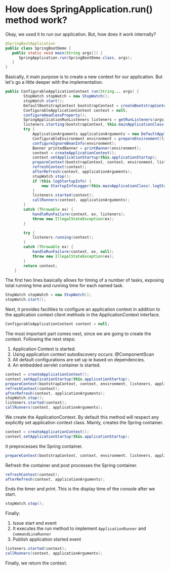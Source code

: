 # How does SpringApplication.run() method work?
Okay, we used it to run our application. But, how does it work internally?
```java
@SpringBootApplication
public class SpringBootDemo {
   public static void main(String args[]) {
      SpringApplication.run(SpringBootDemo.class, args);
   }
}
```
Basically, it main purpose is to create a new context for our application. But let's go a little deeper with the implementation. 

```java
public ConfigurableApplicationContext run(String... args) {
		StopWatch stopWatch = new StopWatch();
		stopWatch.start();
		DefaultBootstrapContext bootstrapContext = createBootstrapContext();
		ConfigurableApplicationContext context = null;
		configureHeadlessProperty();
		SpringApplicationRunListeners listeners = getRunListeners(args);
		listeners.starting(bootstrapContext, this.mainApplicationClass);
		try {
			ApplicationArguments applicationArguments = new DefaultApplicationArguments(args);
			ConfigurableEnvironment environment = prepareEnvironment(listeners, bootstrapContext, applicationArguments);
			configureIgnoreBeanInfo(environment);
			Banner printedBanner = printBanner(environment);
			context = createApplicationContext();
			context.setApplicationStartup(this.applicationStartup);
			prepareContext(bootstrapContext, context, environment, listeners, applicationArguments, printedBanner);
			refreshContext(context);
			afterRefresh(context, applicationArguments);
			stopWatch.stop();
			if (this.logStartupInfo) {
				new StartupInfoLogger(this.mainApplicationClass).logStarted(getApplicationLog(), stopWatch);
			}
			listeners.started(context);
			callRunners(context, applicationArguments);
		}
		catch (Throwable ex) {
			handleRunFailure(context, ex, listeners);
			throw new IllegalStateException(ex);
		}

		try {
			listeners.running(context);
		}
		catch (Throwable ex) {
			handleRunFailure(context, ex, null);
			throw new IllegalStateException(ex);
		}
		return context;
	}
```

The first two lines basically allows for timing of a number of tasks, exposing total running time and running time for each named task.

```java
StopWatch stopWatch = new StopWatch();
stopWatch.start();
```

Next, it provides facilities to configure an application context in addition to the application context client methods in the ApplicationContext interface.
```java
ConfigurableApplicationContext context = null;
```


The most important part comes next, since we are going to create the context.
Following the next steps:
1. Application Context is started.
2. Using application context autodiscovery occurs: @ComponentScan
3. All default configurations are set up ie based on dependencies.
4. An embedded servlet container is started. 

 ```java
context = createApplicationContext();
context.setApplicationStartup(this.applicationStartup);
prepareContext(bootstrapContext, context, environment, listeners, applicationArguments, printedBanner);
refreshContext(context);
afterRefresh(context, applicationArguments);
stopWatch.stop();
listeners.started(context);
callRunners(context, applicationArguments);
 ```
We create the ApplicationContext. By default this method will respect any explicitly set application context class. Mainly, creates the Spring container.
 ```java
context = createApplicationContext();
context.setApplicationStartup(this.applicationStartup);
 ```
 It preprocesses the Spring container.
```java
prepareContext(bootstrapContext, context, environment, listeners, applicationArguments, printedBanner);

```
Refresh the container and post processes the Spring container.

```java
refreshContext(context);
afterRefresh(context, applicationArguments);
```

Ends the timer and print. This is the display time of the console after we start.
```java
stopWatch.stop(); 
``` 

Finally:

1. Issue start end event
2. It executes the run method to implement `ApplicationRunner` and `CommandLineRunner`
3. Publish application started event
```java
listeners.started(context);
callRunners(context, applicationArguments);
```

Finally, we return the context.